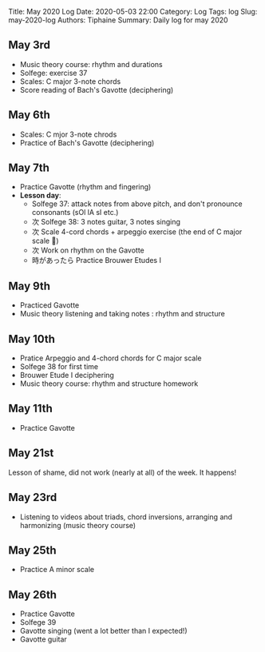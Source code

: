 Title: May 2020 Log 
Date: 2020-05-03 22:00
Category: Log
Tags: log
Slug: may-2020-log
Authors: Tiphaine
Summary: Daily log for may 2020

## May 3rd

- Music theory course: rhythm and durations
- Solfege: exercise 37
- Scales: C major 3-note chords
- Score reading of Bach's Gavotte (deciphering)

## May 6th

- Scales: C mjor 3-note chrods
- Practice of Bach's Gavotte (deciphering)

## May 7th

- Practice Gavotte (rhythm and fingering)
- **Lesson day**:
	- Solfege 37: attack notes from above pitch, and don't pronounce consonants (sOl lA sI etc.)
	- 次 Solfege 38: 3 notes guitar, 3 notes singing
	- 次 Scale 4-cord chords + arpeggio exercise (the end of C major scale :stars:)
	- 次 Work on rhythm on the Gavotte
	- 時があったら Practice Brouwer Etudes I 

## May 9th

- Practiced Gavotte
- Music theory listening and taking notes : rhythm and structure

## May 10th

- Pratice Arpeggio and 4-chord chords for C major scale
- Solfege 38 for first time
- Brouwer Etude I deciphering  
- Music theory course: rhythm and structure homework

## May 11th

- Practice Gavotte

## May 21st

Lesson of shame, did not work (nearly at all) of the week. It happens!

## May 23rd

- Listening to videos about triads, chord inversions, arranging and harmonizing (music theory course)

## May 25th

- Practice A minor scale

## May 26th

- Practice Gavotte
- Solfege 39
- Gavotte singing (went a lot better than I expected!)
- Gavotte guitar
